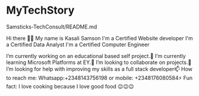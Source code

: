 # MyTechStory
Samsticks-TechConsult/README.md

Hi there 👋🔭
My name is Kasali Samson
I'm a Certified Website developer 
I'm a Certified Data Analyst 
I'm a Certified Computer Engineer

I’m currently working on an educational based self project.🌱
I’m currently learning Microsoft Platforms at EY.👯
I’m looking to collaborate on projects.🤔 
I’m looking for help with improving my skills as a full stack developer📫 
How to reach me: Whatsapp:+2348143756198 or mobile: +2348176080584⚡ 
Fun fact: I love cooking because I love good food 😉😉😉
